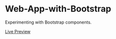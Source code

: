 # Web-App-with-Bootstrap
Experimenting with Bootstrap components.

<a href='https://elijahpereira.github.io/Tech-Conference-Website-With-Bootstrap/'>Live Preview</a>
